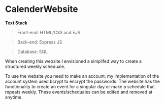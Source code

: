 # CalenderWebsite

**Text Stack**

>Front-end: HTML/CSS and EJS

>Back-end: Express JS

>Database: SQL

When creating this website I envisioned a simplifed way to create a structured weekly scheduale.

To use the website you need to make an account, my implementation of the account system used bcrypt to encrypt the passwords. 
The website has the functionality to create an event for a singular day or make a schedule that repeats weekly. These events/scheduales can be edited and removed at anytime.

